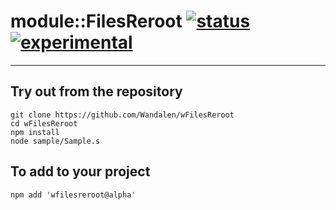 
# module::FilesReroot  [![status](https://github.com/Wandalen/wFilesReroot/workflows/publish/badge.svg)](https://github.com/Wandalen/wFilesReroot/actions?query=workflow%3Apublish) [![experimental](https://img.shields.io/badge/stability-experimental-orange.svg)](https://github.com/emersion/stability-badges#experimental)

___

## Try out from the repository
```
git clone https://github.com/Wandalen/wFilesReroot
cd wFilesReroot
npm install
node sample/Sample.s
```

## To add to your project
```
npm add 'wfilesreroot@alpha'
```




